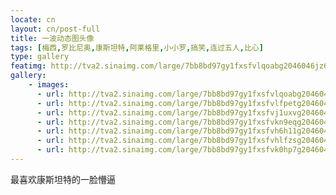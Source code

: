 ```yaml
---
locate: cn
layout: cn/post-full
title: 一波动态图头像
tags: [梅西,罗比尼奥,康斯坦特,阿莱格里,小小罗,搞笑,连过五人,比心]
type: gallery
featimg: http://tva2.sinaimg.com/large/7bb8bd97gy1fxsfvlqoabg2046046jz6.gif
gallery:
    - images:
      - url: http://tva2.sinaimg.com/large/7bb8bd97gy1fxsfvlqoabg2046046jz6.gif
      - url: http://tva2.sinaimg.com/large/7bb8bd97gy1fxsfvlfpetg2046046dy2.gif
      - url: http://tva2.sinaimg.com/large/7bb8bd97gy1fxsfvj1uxvg2046046np9.gif
      - url: http://tva2.sinaimg.com/large/7bb8bd97gy1fxsfvkn9eqg204604619e.gif
      - url: http://tva2.sinaimg.com/large/7bb8bd97gy1fxsfvh6h11g2046046n7m.gif
      - url: http://tva2.sinaimg.com/large/7bb8bd97gy1fxsfvhlfzsg2046046dqr.gif
      - url: http://tva2.sinaimg.com/large/7bb8bd97gy1fxsfvk0hp7g20460464p7.gif
---
```


最喜欢康斯坦特的一脸懵逼
